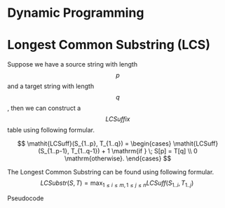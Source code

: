 # Dynamic Programming

# Longest Common Substring (LCS)
Suppose we have a source string with length $$p$$ and a target string with length $$q$$, then we can construct a $$\mathit{LCSuffix}$$ table using following formular.

$$
\mathit{LCSuff}(S_{1..p}, T_{1..q}) =
\begin{cases}
       \mathit{LCSuff}(S_{1..p-1}, T_{1..q-1}) + 1  \mathrm{if } \; S[p] = T[q] \\
       0                                            \mathrm{otherwise}.
\end{cases}
$$


The Longest Common Substring can be found using following formular.
$$
\mathit{LCSubstr}(S, T) = \max_{1 \leq i \leq m, 1 \leq j \leq n} \mathit{LCSuff}(S_{1..i}, T_{1..j}) \;
$$

Pseudocode
```

```
